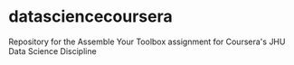# datasciencecoursera
 Repository for the Assemble Your Toolbox assignment for Coursera's JHU Data Science Discipline
